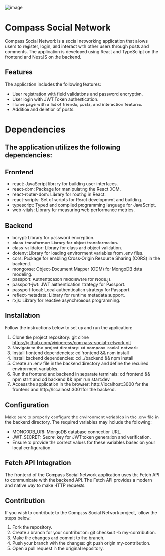 ![image](https://github.com/viniperess/compass-social-network/assets/107048343/93009c6c-fb0c-4baf-af86-0066fc4e64b2)


# Compass Social Network

Compass Social Network is a social networking application that allows users to register, login, and interact with other users through posts and comments. The application is developed using React and TypeScript on the frontend and NestJS on the backend.

## Features
The application includes the following features:

- User registration with field validations and password encryption.<br/>
- User login with JWT Token authentication.<br/>
- Home page with a list of friends, posts, and interaction features.<br/>
- Addition and deletion of posts.<br/>

# Dependencies

## The application utilizes the following dependencies:

## Frontend
* react: JavaScript library for building user interfaces.<br/>
* react-dom: Package for manipulating the React DOM.<br/>
* react-router-dom: Library for routing in React.<br/>
* react-scripts: Set of scripts for React development and building.<br/>
* typescript: Typed and compiled programming language for JavaScript.<br/>
* web-vitals: Library for measuring web performance metrics.<br/>

## Backend
* bcrypt: Library for password encryption.<br/>
* class-transformer: Library for object transformation.<br/>
* class-validator: Library for class and object validation.<br/>
* dotenv: Library for loading environment variables from .env files.<br/>
* cors: Package for enabling Cross-Origin Resource Sharing (CORS) in the backend.<br/>
* mongoose: Object-Document Mapper (ODM) for MongoDB data modeling.<br/>
* passport: Authentication middleware for Node.js.<br/>
* passport-jwt: JWT authentication strategy for Passport.<br/>
* passport-local: Local authentication strategy for Passport.<br/>
* reflect-metadata: Library for runtime metadata support.<br/>
* rxjs: Library for reactive asynchronous programming.<br/>

## Installation

Follow the instructions below to set up and run the application:

1. Clone the project repository: git clone <https://github.com/viniperess/compass-social-network.git><br/>
2. Navigate to the project directory: cd compass-social-network<br/>
3. Install frontend dependencies: cd frontend && npm install<br/>
4. Install backend dependencies: cd ../backend && npm install<br/>
5. Create an .env file in the backend directory and define the required environment variables.<br/>
6. Run the frontend and backend in separate terminals: cd frontend && npm start and cd backend && npm run start:dev<br/>
7. Access the application in the browser: http://localhost:3000 for the frontend and http://localhost:3001 for the backend.<br/>

## Configuration

Make sure to properly configure the environment variables in the .env file in the backend directory. The required variables may include the following:

* MONGODB_URI: MongoDB database connection URL.<br/>
* JWT_SECRET: Secret key for JWT token generation and verification.<br/>
* Ensure to provide the correct values for these variables based on your local configuration.<br/>

## Fetch API Integration

The frontend of the Compass Social Network application uses the Fetch API to communicate with the backend API. The Fetch API provides a modern and native way to make HTTP requests.

## Contribution

If you wish to contribute to the Compass Social Network project, follow the steps below:

1. Fork the repository.<br/>
2. Create a branch for your contribution: git checkout -b my-contribution.<br/>
3. Make the changes and commit to the branch.<br/>
4. Push your branch with the changes: git push origin my-contribution.<br/>
5. Open a pull request in the original repository.<br/>



